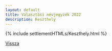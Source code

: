```yaml
---
layout: default
title: Választási névjegyzék 2022
description: Keszthely
---
```


{% include settlementHTMLs/Keszthely.html %}

[Vissza](../)